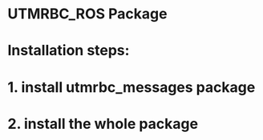 # UTMRBC_ROS Package
# 
# Installation steps:
# 1. install utmrbc_messages package
# 2. install the whole package